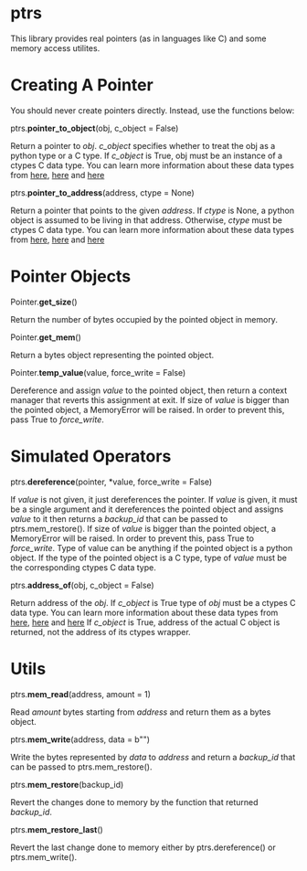 # ptrs
This library provides real pointers (as in languages like C) and some memory access utilites.

# Creating A Pointer
You should never create pointers directly. Instead, use the functions below:

ptrs.**pointer_to_object**(obj, c_object = False)

Return a pointer to _obj_. _c_object_ specifies whether to treat the obj as a python type or a C type.
If _c_object_ is True, obj must be an instance of a ctypes C data type. 
You can learn more information about these data types from [here](https://docs.python.org/3/library/ctypes.html#fundamental-data-types), [here](https://docs.python.org/3/library/ctypes.html#arrays) and [here](https://docs.python.org/3/library/ctypes.html#structures-and-unions)

ptrs.**pointer_to_address**(address, ctype = None)

Return a pointer that points to the given _address_. If _ctype_ is None, a python object is assumed to be living in that address. Otherwise, _ctype_ must be ctypes C data type.
You can learn more information about these data types from [here](https://docs.python.org/3/library/ctypes.html#fundamental-data-types), [here](https://docs.python.org/3/library/ctypes.html#arrays) and [here](https://docs.python.org/3/library/ctypes.html#structures-and-unions)

# Pointer Objects
Pointer.**get_size**()

Return the number of bytes occupied by the pointed object in memory.

Pointer.**get_mem**()

Return a bytes object representing the pointed object.

Pointer.**temp_value**(value, force_write = False)

Dereference and assign _value_ to the pointed object, then return a context manager that reverts this assignment at exit.
If size of _value_ is bigger than the pointed object, a MemoryError will be raised. In order to prevent this, pass True to _force_write_.

# Simulated Operators

ptrs.**dereference**(pointer, *value, force_write = False)

If _value_ is not given, it just dereferences the pointer. 
If _value_ is given, it must be a single argument and it dereferences the pointed object and assigns _value_ to it then returns a _backup_id_ that can be passed to ptrs.mem_restore(). 
If size of _value_ is bigger than the pointed object, a MemoryError will be raised. In order to prevent this, pass True to _force_write_.
Type of value can be anything if the pointed object is a python object.
If the type of the pointed object is a C type, type of _value_ must be the corresponding ctypes C data type.

ptrs.**address_of**(obj, c_object = False)

Return address of the _obj_. If _c_object_ is True type of _obj_ must be a ctypes C data type. 
You can learn more information about these data types from [here](https://docs.python.org/3/library/ctypes.html#fundamental-data-types), [here](https://docs.python.org/3/library/ctypes.html#arrays) and [here](https://docs.python.org/3/library/ctypes.html#structures-and-unions)
If _c_object_ is True, address of the actual C object is returned, not the address of its ctypes wrapper.

# Utils
ptrs.**mem_read**(address, amount = 1)

Read _amount_ bytes starting from _address_ and return them as a bytes object.

ptrs.**mem_write**(address, data = b"")

Write the bytes represented by _data_ to _address_ and return a _backup_id_ that can be passed to ptrs.mem_restore().

ptrs.**mem_restore**(backup_id)

Revert the changes done to memory by the function that returned _backup_id_.

ptrs.**mem_restore_last**()

Revert the last change done to memory either by ptrs.dereference() or ptrs.mem_write().
